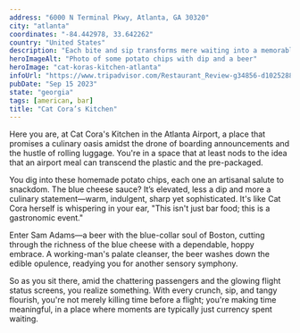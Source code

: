 ```yaml
---
address: "6000 N Terminal Pkwy, Atlanta, GA 30320"
city: "atlanta"
coordinates: "-84.442978, 33.642262"
country: "United States"
description: "Each bite and sip transforms mere waiting into a memorable culinary experience"
heroImageAlt: "Photo of some potato chips with dip and a beer"
heroImage: "cat-koras-kitchen-atlanta"
infoUrl: "https://www.tripadvisor.com/Restaurant_Review-g34856-d10252887-Reviews-Cat_Cora_s_Kitchen-College_Park_Georgia.html"
pubDate: "Sep 15 2023"
state: "georgia"
tags: [american, bar]
title: "Cat Cora’s Kitchen"
---
```


Here you are, at Cat Cora's Kitchen in the Atlanta Airport, a place that promises a culinary oasis amidst the drone of boarding announcements and the hustle of rolling luggage. You're in a space that at least nods to the idea that an airport meal can transcend the plastic and the pre-packaged.

You dig into these homemade potato chips, each one an artisanal salute to snackdom. The blue cheese sauce? It’s elevated, less a dip and more a culinary statement—warm, indulgent, sharp yet sophisticated. It's like Cat Cora herself is whispering in your ear, "This isn't just bar food; this is a gastronomic event."

Enter Sam Adams—a beer with the blue-collar soul of Boston, cutting through the richness of the blue cheese with a dependable, hoppy embrace. A working-man's palate cleanser, the beer washes down the edible opulence, readying you for another sensory symphony.

So as you sit there, amid the chattering passengers and the glowing flight status screens, you realize something. With every crunch, sip, and tangy flourish, you're not merely killing time before a flight; you're making time meaningful, in a place where moments are typically just currency spent waiting.
